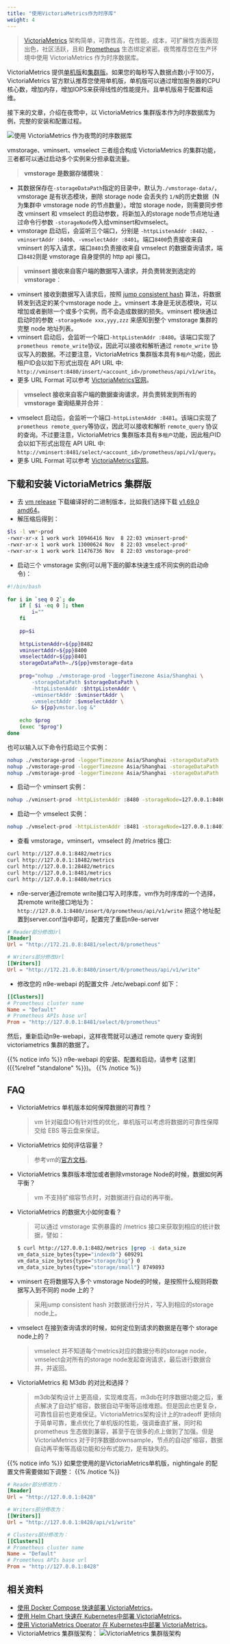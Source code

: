```yaml
---
title: "使用VictoriaMetrics作为时序库"
weight: 4
---
```

>[VictoriaMetrics](https://github.com/VictoriaMetrics/VictoriaMetrics) 架构简单，可靠性高，在性能，成本，可扩展性方面表现出色，社区活跃，且和 [Prometheus](https://prometheus.io) 生态绑定紧密。夜莺推荐您在生产环境中使用 VictoriaMetrics 作为时序数据库。

VictoriaMetrics 提供[单机版](https://docs.victoriametrics.com/Single-server-VictoriaMetrics.html)和[集群版](https://docs.victoriametrics.com/Cluster-VictoriaMetrics.html)。如果您的每秒写入数据点数小于100万，VictoriaMetrics 官方默认推荐您使用单机版，单机版可以通过增加服务器的CPU核心数，增加内存，增加IOPS来获得线性的性能提升。且单机版易于配置和运维。

接下来的文章，介绍在夜莺中，以 VictoriaMetrics 集群版本作为时序数据库为例，完整的安装和配置过程。

![使用 VictoriaMetrics 作为夜莺的时序数据库](/fc-monitoring-vm.png )

vmstorage、vminsert、vmselect 三者组合构成 VictoriaMetrics 的集群功能，三者都可以通过启动多个实例来分担承载流量。

>**vmstorage 是数据存储模块**：
- 其数据保存在`-storageDataPath`指定的目录中，默认为`./vmstorage-data/`，vmstorage 是有状态模块，删除 storage node 会丢失约 `1/N`的历史数据（N 为集群中 vmstorage node 的节点数量）。增加 storage node，则需要同步修改 vminsert 和  vmselect 的启动参数，将新加入的storage node节点地址通过命令行参数 `-storageNode`传入给vminsert和vmselect。
- vmstorage 启动后，会监听三个端口，分别是 `-httpListenAddr :8482`、`-vminsertAddr :8400`、`-vmselectAddr :8401`。端口`8400`负责接收来自 vminsert 的写入请求，端口`8401`负责接收来自 vmselect 的数据查询请求，端口`8482`则是 vmstorage 自身提供的 http api 接口。

>**vminsert 接收来自客户端的数据写入请求，并负责转发到选定的vmstorage**：
- vminsert 接收到数据写入请求后，按照  [jump consistent hash](https://github.com/lithammer/go-jump-consistent-hash)  算法，将数据转发到选定的某个vmstorage node 上。vminsert 本身是无状态模块，可以增加或者删除一个或多个实例，而不会造成数据的损失。vminsert 模块通过启动时的参数 `-storageNode xxx,yyy,zzz` 来感知到整个 vmstorage 集群的完整 node 地址列表。
- vminsert 启动后，会监听一个端口`-httpListenAddr :8480`。该端口实现了 `prometheus remote_write`协议，因此可以接收和解析通过 `remote_write` 协议写入的数据。不过要注意，VictoriaMetrics 集群版本具有`多租户`功能，因此租户ID会以如下形式出现在 API URL 中: `http://vminsert:8480/insert/<account_id>/prometheus/api/v1/write`。
- 更多 URL Format 可以参考 [VictoriaMetrics官网](https://docs.victoriametrics.com/Cluster-VictoriaMetrics.html#url-format)。

>**vmselect 接收来自客户端的数据查询请求，并负责转发到所有的 vmstorage 查询结果并合并**：
- vmselect 启动后，会监听一个端口`-httpListenAddr :8481`。该端口实现了 `prometheus remote_query`等协议，因此可以接收和解析 `remote_query` 协议的查询。不过要注意，VictoriaMetrics 集群版本具有`多租户`功能，因此租户ID会以如下形式出现在 API URL 中: `http://vminsert:8481/select/<account_id>/prometheus/api/v1/query`。
- 更多 URL Format 可以参考 [VictoriaMetrics官网](https://docs.victoriametrics.com/Cluster-VictoriaMetrics.html#url-format)。

## 下载和安装 VictoriaMetrics 集群版
- 去 [vm release](https://github.com/VictoriaMetrics/VictoriaMetrics/releases) 下载编译好的二进制版本，比如我们选择下载 [v1.69.0 amd64](https://github.com/VictoriaMetrics/VictoriaMetrics/releases/download/v1.69.0/victoria-metrics-amd64-v1.69.0-cluster.tar.gz)。
- 解压缩后得到：
```bash
$ls -l vm*-prod
-rwxr-xr-x 1 work work 10946416 Nov  8 22:03 vminsert-prod*
-rwxr-xr-x 1 work work 13000624 Nov  8 22:03 vmselect-prod*
-rwxr-xr-x 1 work work 11476736 Nov  8 22:03 vmstorage-prod*
```
- 启动三个 vmstorage 实例(可以用下面的脚本快速生成不同实例的启动命令)：
```bash
#!/bin/bash    
   
for i in `seq 0 2`; do  
    if [ $i -eq 0 ]; then
        i=""   
    fi         
   
    pp=$i      
   
    httpListenAddr=${pp}8482
    vminsertAddr=${pp}8400
    vmselectAddr=${pp}8401
    storageDataPath=./${pp}vmstorage-data
   
    prog="nohup ./vmstorage-prod -loggerTimezone Asia/Shanghai \
        -storageDataPath $storageDataPath \
        -httpListenAddr :$httpListenAddr \
        -vminsertAddr :$vminsertAddr \
        -vmselectAddr :$vmselectAddr \
        &> ${pp}vmstor.log &"
   
    echo $prog 
    (exec "$prog")                                                                                                                   
done
```

也可以输入以下命令行启动三个实例：

```bash
nohup ./vmstorage-prod -loggerTimezone Asia/Shanghai -storageDataPath ./vmstorage-data -httpListenAddr :8482 -vminsertAddr :8400 -vmselectAddr :8401 &> vmstor.log &
nohup ./vmstorage-prod -loggerTimezone Asia/Shanghai -storageDataPath ./1vmstorage-data -httpListenAddr :18482 -vminsertAddr :18400 -vmselectAddr :18401 &> 1vmstor.log &
nohup ./vmstorage-prod -loggerTimezone Asia/Shanghai -storageDataPath ./2vmstorage-data -httpListenAddr :28482 -vminsertAddr :28400 -vmselectAddr :28401 &> 2vmstor.log &
```

- 启动一个 vminsert 实例：
```bash
nohup ./vminsert-prod -httpListenAddr :8480 -storageNode=127.0.0.1:8400,127.0.0.1:18400,127.0.0.1:28400 &>vminsert.log  &
```

- 启动一个 vmselect 实例：
```bash
nohup ./vmselect-prod -httpListenAddr :8481 -storageNode=127.0.0.1:8401,127.0.0.1:18401,127.0.0.1:28401 &>vmselect.log &
```

- 查看 vmstorage，vminsert，vmselect 的 /metrics 接口:
```bash
curl http://127.0.0.1:8482/metrics 
curl http://127.0.0.1:18482/metrics 
curl http://127.0.0.1:28482/metrics 
curl http://127.0.0.1:8481/metrics 
curl http://127.0.0.1:8480/metrics 
```

- n9e-server通过remote write接口写入时序库，vm作为时序库的一个选择，其remote write接口地址为：`http://127.0.0.1:8480/insert/0/prometheus/api/v1/write` 把这个地址配置到server.conf当中即可，配置完了重启n9e-server
```toml
# Reader部分修改Url
[Reader]
Url = "http://172.21.0.8:8481/select/0/prometheus"

# Writers部分修改Url
[[Writers]]
Url = "http://172.21.0.8:8480/insert/0/prometheus/api/v1/write"
```


- 修改您的 n9e-webapi 的配置文件 ./etc/webapi.conf 如下：
```toml
[[Clusters]]
# Prometheus cluster name
Name = "Default"
# Prometheus APIs base url
Prom = "http://127.0.0.1:8481/select/0/prometheus"
```

然后，重新启动n9e-webapi，这样夜莺就可以通过 remote query 查询到 victoriametrics 集群的数据了。

{{% notice info %}}
n9e-webapi 的安装、配置和启动，请参考 [这里]({{%relref "standalone" %}})。
{{% /notice %}}

## FAQ
- VictoriaMetrics 单机版本如何保障数据的可靠性？
	>vm 针对磁盘IO有针对性的优化，单机版可以考虑将数据的可靠性保障交给 EBS 等云盘来保证。
- VictoriaMetrics 如何评估容量？
	>参考vm的[官方文档](https://docs.victoriametrics.com/#capacity-planning)。
- VictoriaMetrics 集群版本增加或者删除vmstorage Node的时候，数据如何再平衡？
	>vm 不支持扩缩容节点时，对数据进行自动的再平衡。
- VictoriaMetrics 的数据大小如何查看？
	>可以通过 vmstorage 实例暴露的 /metrics 接口来获取到相应的统计数据，譬如：
	```bash
	$ curl http://127.0.0.1:8482/metrics |grep -i data_size
	vm_data_size_bytes{type="indexdb"} 609291
  vm_data_size_bytes{type="storage/big"} 0
  vm_data_size_bytes{type="storage/small"} 8749893
  ```
- vminsert 在将数据写入多个 vmstorage Node的时候，是按照什么规则将数据写入到不同的 node 上的？
	>采用jump consistent hash 对数据进行分片，写入到相应的storage node上。
- vmselect 在接到查询请求的时候，如何定位到请求的数据是在哪个 storage node上的？
	>vmselect 并不知道每个metrics对应的数据分布的storage node，vmselect会对所有的storage node发起查询请求，最后进行数据合并，并返回。
- VictoriaMetrics 和 M3db 的对比和选择？
	>m3db架构设计上更高级，实现难度高，m3db在时序数据功能之后，重点解决了自动扩缩容，数据自动平衡等运维难题。但是因此也更复杂，可靠性目前也更难保证。VictoriaMetrics架构设计上的tradeoff 更倾向于简单可靠，重点优化了单机版的性能，强调垂直扩展，同时和prometheus 生态做到兼容，甚至于在很多的点上做到了加强。但是 VictoriaMetrics 对于时序数据downsample，节点的自动扩缩容，数据自动再平衡等高级功能和分布式能力，是有缺失的。


{{% notice info %}}
如果您使用的是VictoriaMetrics单机版，nightingale 的配置文件需要做如下调整：
{{% /notice %}}

```toml
# Reader部分修改为：
[Reader]
Url = "http://127.0.0.1:8428"
```

```toml
# Writers部分修改为：
[[Writers]]
Url = "http://127.0.0.1:8428/api/v1/write"
```

```toml
# Clusters部分修改为：
[[Clusters]]
# Prometheus cluster name
Name = "Default"
# Prometheus APIs base url
Prom = "http://127.0.0.1:8428"
```

## 相关资料
- [使用 Docker Compose 快速部署 VictoriaMetrics](https://docs.victoriametrics.com/Single-server-VictoriaMetrics.html#start-with-docker-compose)。
- [使用 Helm Chart 快速在 Kubernetes中部署 VictoriaMetrics](https://github.com/VictoriaMetrics/helm-charts)。
- [使用 VictoriaMetrics Operator 在 Kubernetes中部署 VictoriaMetrics](https://github.com/VictoriaMetrics/operator)。
- VictoriaMetrics 集群版架构：
![VictoriaMetrics 集群版架构 ](/vm-cluster-arch.png)
